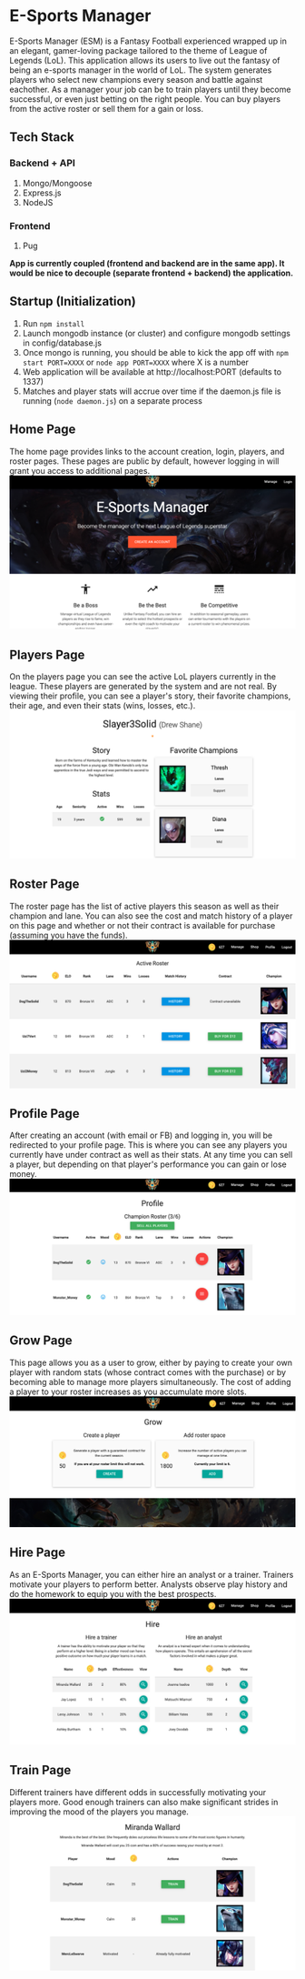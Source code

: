 # E-Sports Manager

E-Sports Manager (ESM) is a Fantasy Football experienced wrapped up in an elegant, gamer-loving package tailored to the theme of League of Legends (LoL). This application allows its users to live out the fantasy of being an e-sports manager in the world of LoL. The system generates players who select new champions every season and battle against eachother. As a manager your job can be to train players until they become successful, or even just betting on the right people. You can buy players from the active roster or sell them for a gain or loss.

## Tech Stack

### Backend + API
1. Mongo/Mongoose
2. Express.js
3. NodeJS

### Frontend
1. Pug

**App is currently coupled (frontend and backend are in the same app). It would be nice to decouple (separate frontend + backend) the application.**

## Startup (Initialization)
1. Run `npm install`
2. Launch mongodb instance (or cluster) and configure mongodb settings in config/database.js
3. Once mongo is running, you should be able to kick the app off with `npm start PORT=XXXX` or `node app PORT=XXXX` where X is a number
4. Web application will be available at http://localhost:PORT (defaults to 1337)
5. Matches and player stats will accrue over time if the daemon.js file is running (`node daemon.js`) on a separate process

## Home Page
The home page provides links to the account creation, login, players, and roster pages. These pages are public by default, however logging in will grant you access to additional pages.
![Alt](/public/assets/images/static/screen-shot-home.png "Home Page")

## Players Page
On the players page you can see the active LoL players currently in the league. These players are generated by the system and are not real. By viewing their profile, you can see a player's story, their favorite champions, their age, and even their stats (wins, losses, etc.).
![Alt](/public/assets/images/static/screen-shot-players.png "Players Page")

## Roster Page
The roster page has the list of active players this season as well as their champion and lane. You can also see the cost and match history of a player on this page and whether or not their contract is available for purchase (assuming you have the funds).
![Alt](/public/assets/images/static/screen-shot-roster.png "Roster Page")

## Profile Page
After creating an account (with email or FB) and logging in, you will be redirected to your profile page. This is where you can see any players you currently have under contract as well as their stats. At any time you can sell a player, but depending on that player's performance you can gain or lose money.
![Alt](/public/assets/images/static/screen-shot-profile.png "Profile Page")

## Grow Page
This page allows you as a user to grow, either by paying to create your own player with random stats (whose contract comes with the purchase) or by becoming able to manage more players simultaneously. The cost of adding a player to your roster increases as you accumulate more slots.
![Alt](/public/assets/images/static/screen-shot-grow.png "Grow Page")

## Hire Page
As an E-Sports Manager, you can either hire an analyst or a trainer. Trainers motivate your players to perform better. Analysts observe play history and do the homework to equip you with the best prospects.
![Alt](/public/assets/images/static/screen-shot-hire.png "Hire Page")

## Train Page
Different trainers have different odds in successfully motivating your players more. Good enough trainers can also make significant strides in improving the mood of the players you manage.
![Alt](/public/assets/images/static/screen-shot-train.png "Train Page")

